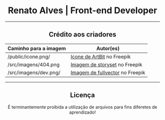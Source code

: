 <div align="center">
  <h1>Renato Alves | Front-end Developer</h1>
  <hr>

  <h2>Crédito aos criadores</h2>

  Caminho para a imagem | Autor(es)
  --- | ---
  /public/icone.png/ | <a href="https://br.freepik.com/icone/divisas_10420890#fromView=search&term=code+simbol&page=2&position=35&track=ais&track=ais" target="_blank" rel="noopener noreferrer">Icone de ArtBit</a> no Freepik
  /src/imagens/404.png | <a href="https://br.freepik.com/vetores-gratis/ups-erro-404-com-ilustracao-de-conceito-de-robo-quebrado_13315300.htm#query=not%20found&position=7&from_view=search&track=ais">Imagem de storyset</a> no Freepik
  /src/imagens/dev.png/ | <a href="https://br.freepik.com/vetores-gratis/laptop-com-icone-de-codigo-isometrico-de-programa-desenvolvimento-de-software-e-aplicacoes-de-programacao-neon-escuro_4102879.htm#query=desenvolvedor&position=14 from_view=search&track=sph">Imagem de fullvector</a> no Freepik

  <hr>
  <h2>Licença</h2>
  <p>É terminantemente proibida a utilização de arquivos para fins diferetes de aprendizado!</p>
</div>
